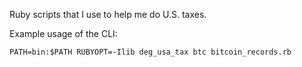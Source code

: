 Ruby scripts that I use to help me do U.S. taxes.

Example usage of the CLI:

    PATH=bin:$PATH RUBYOPT=-Ilib deg_usa_tax btc bitcoin_records.rb